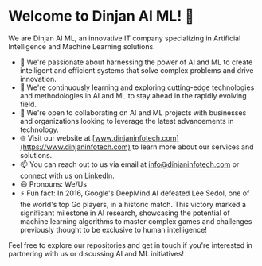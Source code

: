 # Welcome to Dinjan AI ML! 👋

We are Dinjan AI ML, an innovative IT company specializing in Artificial Intelligence and Machine Learning solutions.

- 👀 We're passionate about harnessing the power of AI and ML to create intelligent and efficient systems that solve complex problems and drive innovation.
- 🌱 We're continuously learning and exploring cutting-edge technologies and methodologies in AI and ML to stay ahead in the rapidly evolving field.
- 💼 We're open to collaborating on AI and ML projects with businesses and organizations looking to leverage the latest advancements in technology.
- 🌐 Visit our website at [www.dinjaninfotech.com](https://www.dinjaninfotech.com) to learn more about our services and solutions.
- 📫 You can reach out to us via email at [info@dinjaninfotech.com](mailto:info@dinjaninfotech.com) or connect with us on [LinkedIn](https://www.linkedin.com/company/dinjan-infotech/mycompany/).
- 😄 Pronouns: We/Us
- ⚡ Fun fact: In 2016, Google's DeepMind AI defeated Lee Sedol, one of the world's top Go players, in a historic match. This victory marked a significant milestone in AI research, showcasing the potential of machine learning algorithms to master complex games and challenges previously thought to be exclusive to human intelligence!

Feel free to explore our repositories and get in touch if you're interested in partnering with us or discussing AI and ML initiatives!


<!---
Dinjan-AIML/Dinjan-AIML is a ✨ special ✨ repository because its `README.md` (this file) appears on your GitHub profile.
You can click the Preview link to take a look at your changes.
--->
